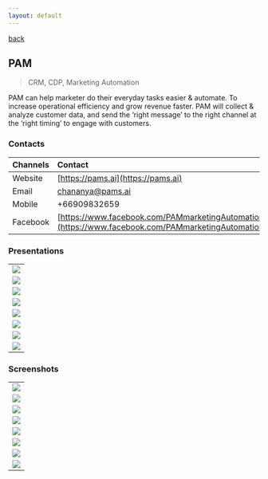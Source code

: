 ```yaml
---
layout: default
---
```


[back](./)

## PAM

> CRM, CDP, Marketing Automation

PAM can help marketer do their everyday tasks easier & automate. To increase operational efficiency and grow revenue faster. PAM will collect & analyze customer data, and send the ‘right message’ to the right channel at the ‘right timing’ to engage with customers.


### Contacts

| Channels        | Contact |
|:----------------|:------------------------------------|
| Website |[https://pams.ai](https://pams.ai)|
| Email |chananya@pams.ai|
| Mobile |+66909832659|
| Facebook |[https://www.facebook.com/PAMmarketingAutomation](https://www.facebook.com/PAMmarketingAutomation)|

### Presentations

<table>
<tr>
<td><img src="assets/img/pam/presents-slides-00-51288.png"></td></tr>
<tr>
<td><img src="assets/img/pam/presents-slides-01-98046.png"></td></tr>
<tr>
<td><img src="assets/img/pam/presents-slides-02-58624.png"></td></tr>
<tr>
<td><img src="assets/img/pam/presents-slides-03-26720.png"></td></tr>
<tr>
<td><img src="assets/img/pam/presents-slides-04-31688.png"></td></tr>
<tr>
<td><img src="assets/img/pam/presents-slides-05-41061.png"></td></tr>
<tr>
<td><img src="assets/img/pam/presents-slides-06-39662.png"></td></tr>
<tr>
<td><img src="assets/img/pam/presents-slides-07-22360.png"></td></tr>
</table>

### Screenshots

<table>
<tr>
<td><img src="assets/img/pam/screens-slides-00-93772.png"></td></tr>
<tr>
<td><img src="assets/img/pam/screens-slides-01-52209.png"></td></tr>
<tr>
<td><img src="assets/img/pam/screens-slides-02-95018.png"></td></tr>
<tr>
<td><img src="assets/img/pam/screens-slides-03-72755.png"></td></tr>
<tr>
<td><img src="assets/img/pam/screens-slides-04-17930.png"></td></tr>
<tr>
<td><img src="assets/img/pam/screens-slides-05-89088.png"></td></tr>
<tr>
<td><img src="assets/img/pam/screens-slides-06-37077.png"></td></tr>
<tr>
<td><img src="assets/img/pam/screens-slides-07-74190.png"></td></tr>
</table>
